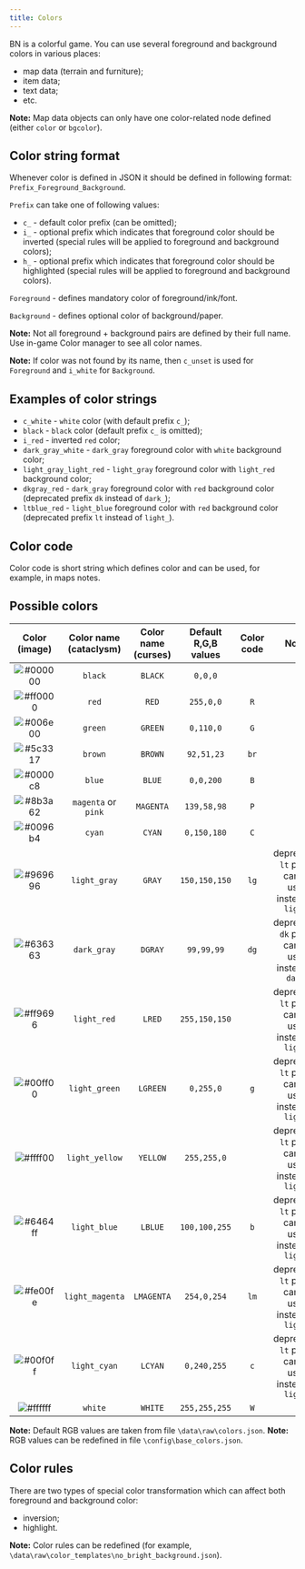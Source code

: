 ```yaml
---
title: Colors
---
```


BN is a colorful game. You can use several foreground and background colors in various places:

- map data (terrain and furniture);
- item data;
- text data;
- etc.

**Note:** Map data objects can only have one color-related node defined (either `color` or
`bgcolor`).

## Color string format

Whenever color is defined in JSON it should be defined in following format:
`Prefix_Foreground_Background`.

`Prefix` can take one of following values:

- `c_` - default color prefix (can be omitted);
- `i_` - optional prefix which indicates that foreground color should be inverted (special rules
  will be applied to foreground and background colors);
- `h_` - optional prefix which indicates that foreground color should be highlighted (special rules
  will be applied to foreground and background colors).

`Foreground` - defines mandatory color of foreground/ink/font.

`Background` - defines optional color of background/paper.

**Note:** Not all foreground + background pairs are defined by their full name. Use in-game Color
manager to see all color names.

**Note:** If color was not found by its name, then `c_unset` is used for `Foreground` and `i_white`
for `Background`.

## Examples of color strings

- `c_white` - `white` color (with default prefix `c_`);
- `black` - `black` color (default prefix `c_` is omitted);
- `i_red` - inverted `red` color;
- `dark_gray_white` - `dark_gray` foreground color with `white` background color;
- `light_gray_light_red` - `light_gray` foreground color with `light_red` background color;
- `dkgray_red` - `dark_gray` foreground color with `red` background color (deprecated prefix `dk`
  instead of `dark_`);
- `ltblue_red` - `light_blue` foreground color with `red` background color (deprecated prefix `lt`
  instead of `light_`).

## Color code

Color code is short string which defines color and can be used, for example, in maps notes.

## Possible colors

|                      Color (image)                       | Color name (cataclysm) | Color name (curses) | Default R,G,B values | Color code |                         Notes                          |
| :------------------------------------------------------: | :--------------------: | :-----------------: | :------------------: | :--------: | :----------------------------------------------------: |
| ![#000000](https://placehold.it/20/000000/000000?text=+) |        `black`         |       `BLACK`       |       `0,0,0`        |            |                                                        |
| ![#ff0000](https://placehold.it/20/ff0000/000000?text=+) |         `red`          |        `RED`        |      `255,0,0`       |    `R`     |                                                        |
| ![#006e00](https://placehold.it/20/006e00/000000?text=+) |        `green`         |       `GREEN`       |      `0,110,0`       |    `G`     |                                                        |
| ![#5c3317](https://placehold.it/20/5c3317/000000?text=+) |        `brown`         |       `BROWN`       |      `92,51,23`      |    `br`    |                                                        |
| ![#0000c8](https://placehold.it/20/0000c8/000000?text=+) |         `blue`         |       `BLUE`        |      `0,0,200`       |    `B`     |                                                        |
| ![#8b3a62](https://placehold.it/20/8b3a62/000000?text=+) |  `magenta` or `pink`   |      `MAGENTA`      |     `139,58,98`      |    `P`     |                                                        |
| ![#0096b4](https://placehold.it/20/0096b4/000000?text=+) |         `cyan`         |       `CYAN`        |     `0,150,180`      |    `C`     |                                                        |
| ![#969696](https://placehold.it/20/969696/000000?text=+) |      `light_gray`      |       `GRAY`        |    `150,150,150`     |    `lg`    | deprecated `lt` prefix can be used instead of `light_` |
| ![#636363](https://placehold.it/20/636363/000000?text=+) |      `dark_gray`       |       `DGRAY`       |      `99,99,99`      |    `dg`    | deprecated `dk` prefix can be used instead of `dark_`  |
| ![#ff9696](https://placehold.it/20/ff9696/000000?text=+) |      `light_red`       |       `LRED`        |    `255,150,150`     |            | deprecated `lt` prefix can be used instead of `light_` |
| ![#00ff00](https://placehold.it/20/00ff00/000000?text=+) |     `light_green`      |      `LGREEN`       |      `0,255,0`       |    `g`     | deprecated `lt` prefix can be used instead of `light_` |
| ![#ffff00](https://placehold.it/20/ffff00/000000?text=+) |     `light_yellow`     |      `YELLOW`       |     `255,255,0`      |            | deprecated `lt` prefix can be used instead of `light_` |
| ![#6464ff](https://placehold.it/20/6464ff/000000?text=+) |      `light_blue`      |       `LBLUE`       |    `100,100,255`     |    `b`     | deprecated `lt` prefix can be used instead of `light_` |
| ![#fe00fe](https://placehold.it/20/fe00fe/000000?text=+) |    `light_magenta`     |     `LMAGENTA`      |     `254,0,254`      |    `lm`    | deprecated `lt` prefix can be used instead of `light_` |
| ![#00f0ff](https://placehold.it/20/00f0ff/000000?text=+) |      `light_cyan`      |       `LCYAN`       |     `0,240,255`      |    `c`     | deprecated `lt` prefix can be used instead of `light_` |
| ![#ffffff](https://placehold.it/20/ffffff/000000?text=+) |        `white`         |       `WHITE`       |    `255,255,255`     |    `W`     |                                                        |

**Note:** Default RGB values are taken from file `\data\raw\colors.json`. **Note:** RGB values can
be redefined in file `\config\base_colors.json`.

## Color rules

There are two types of special color transformation which can affect both foreground and background
color:

- inversion;
- highlight.

**Note:** Color rules can be redefined (for example,
`\data\raw\color_templates\no_bright_background.json`).
